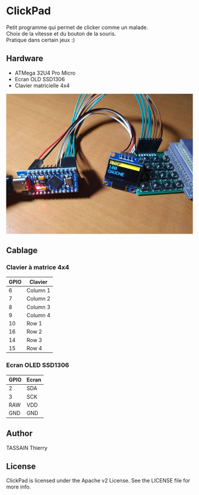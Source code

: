 # ClickPad

Petit programme qui permet de clicker comme un malade.  
Choix de la vitesse et du bouton de la souris.  
Pratique dans certain jeux :)

## Hardware

- ATMega 32U4 Pro Micro
- Ecran OLD SSD1306
- Clavier matricielle 4x4



![ClickPad](https://github.com/ttassain/ClickPad/blob/main/blob/clickpad.jpg?raw=true)

## Cablage

### Clavier à matrice 4x4

| GPIO | Clavier |
| --- | ----------- |
| 6 | Column 1 |
| 7 | Column 2 |
| 8 | Column 3 |
| 9 | Column 4 |
| 10 | Row 1 |
| 16 | Row 2 |
| 14 | Row 3 |
| 15 | Row 4 |

### Ecran OLED SSD1306

| GPIO | Ecran |
| --- | ----------- |
| 2 | SDA |
| 3 | SCK |
| RAW | VDD |
| GND | GND |


## Author

TASSAIN Thierry

## License

ClickPad is licensed under the Apache v2 License. See the LICENSE file for more info.